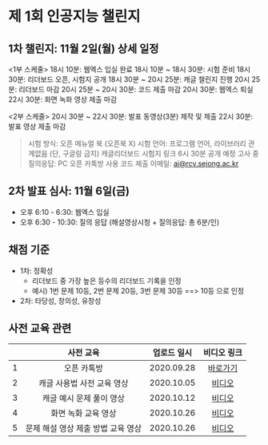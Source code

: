 # 제 1회 인공지능 챌린지



## 1차 챌린지: 11월 2일(월) 상세 일정
<1부 스케줄>
18시 10분: 웹엑스 입실 완료
18시 10분 ~ 18시 30분: 시험 준비
18시 30분: 리더보드 오픈, 시험지 공개
18시 30분 ~ 20시 25분: 캐글 챌린지 진행
20시 25분: 리더보드 마감
20시 25분 ~ 20시 30분: 코드 제출 마감
20시 30분: 웹엑스 퇴실 
22시 30분: 화면 녹화 영상 제출 마감


<2부 스케줄>
20시 30분 ~ 22시 30분: 발표 동영상(3분) 제작 및 제출
22시 30분: 발표 영상 제출 마감


> 시험 방식: 오픈 메뉴얼 북 (오픈북 X)
> 시험 언어: 프로그램 언어, 라이브러리 관계없음 (단, 구글링 금지)
> 캐글리더보드 시험지 링크 6시 30분 공개 예정
> 고사 중 질의응답: PC 오픈 카톡방 사용 
> 코드 제출 이메일: ai@rcv.sejong.ac.kr




## 2차 발표 심사: 11월 6일(금)
- 오후 6:10 - 6:30: 웹엑스 입실 
- 오후 6:30 - 10:30: 질의 응답 (해설영상시청 + 질의응답: 총 6분/인)

## 채점 기준
- 1차: 정확성 
  - 리더보드 중 가장 높은 등수의 리더보드 기록을 인정 
  - 예시) 1번 문제 10등, 2번 문제 20등, 3번 문제 30등 ==> 10등 으로 인정
- 2차: 타당성, 창의성, 유창성

## 사전 교육 관련
| | 사전 교육 | 업로드 일시 | 비디오 링크 |
|:--:|:--:|:--:|:--:|
| 1 | 오픈 카톡방  |  2020.09.28 | [바로가기](https://open.kakao.com/o/gYjJ1qxc) |
| 2 | 캐글 사용법 사전 교육 영상  |  2020.10.05 | [비디오](https://github.com/SejongAI-Challenge/2020.AI.Challenge/issues/3) |
| 3 | 캐글 예시 문제 풀이 영상  |  2020.10.12 | [비디오](https://github.com/SejongAI-Challenge/2020.AI.Challenge/issues/4) |
| 4 | 화면 녹화 교육 영상  |  2020.10.26 | [비디오](https://github.com/SejongAI-Challenge/2020.AI.Challenge/issues/5) |
| 5 | 문제 해설 영상 제출 방법 교육 영상  |  2020.10.26 | [비디오](https://youtu.be/9IxpL8wGzPU) |


